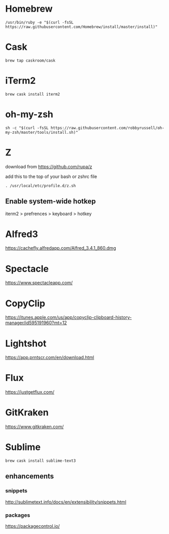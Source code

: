 # Homebrew

`/usr/bin/ruby -e "$(curl -fsSL https://raw.githubusercontent.com/Homebrew/install/master/install)"`

# Cask

`brew tap caskroom/cask`

# iTerm2

`brew cask install iterm2`

# oh-my-zsh

`sh -c "$(curl -fsSL https://raw.githubusercontent.com/robbyrussell/oh-my-zsh/master/tools/install.sh)"`

# Z 

download from https://github.com/rupa/z

add this to the top of your bash or zshrc file 

`. /usr/local/etc/profile.d/z.sh`


## Enable system-wide hotkep

iterm2 > prefrences > keyboard > hotkey

# Alfred3

https://cachefly.alfredapp.com/Alfred_3.4.1_860.dmg

# Spectacle 

https://www.spectacleapp.com/

# CopyClip

https://itunes.apple.com/us/app/copyclip-clipboard-history-manager/id595191960?mt=12

# Lightshot

https://app.prntscr.com/en/download.html

# Flux

https://justgetflux.com/

# GitKraken
https://www.gitkraken.com/

# Sublime

`brew cask install sublime-text3`

## enhancements

### snippets

http://sublimetext.info/docs/en/extensibility/snippets.html

###  packages

https://packagecontrol.io/




